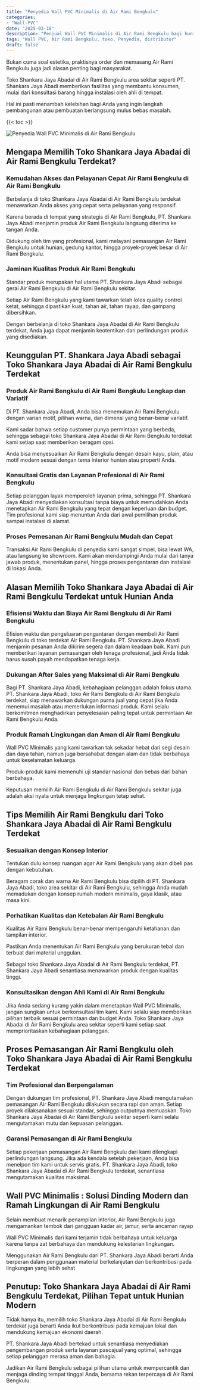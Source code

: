 ```yaml
---
title: "Penyedia Wall PVC Minimalis di Air Rami Bengkulu"
categories: 
- "Wall-PVC"
date: "2025-03-18"
description: "Penjual Wall PVC Minimalis di Air Rami Bengkulu bagi hunian, kantor, dan gerai. Material terbaik, variasi motif, pilihan warna menarik, beserta jasa instalasi oleh tenaga ahli berpengalaman serta kepastian resmi!|Servis penyediaan Wall PVC Minimalis di Air Rami Bengkulu untuk keperluan rumah, office, maupun ritel, beserta produk berkualitas dan instalasi oleh teknisi ahli serta jaminan resmi.|Solusi Wall PVC Minimalis di Air Rami Bengkulu yang terbukti bagi rumah, kantor, serta gerai, dengan material unggulan dan penempatan dikerjakan oleh tim ahli dan jaminan resmi.|Distribusi Wall PVC Minimalis di Air Rami Bengkulu bagi rumah, office, serta ritel, dengan material terbaik dan instalasi dikerjakan oleh tenaga ahli profesional, dilengkapi beserta jaminan resmi.}"
tags: "Wall PVC, Air Rami Bengkulu, toko, Penyedia, distributor"
draft: false
---
```


Bukan cuma soal estetika, praktisnya order dan memasang Air Rami Bengkulu juga jadi alasan penting bagi masyarakat.

Toko Shankara Jaya Abadai di Air Rami Bengkulu area sekitar seperti PT. Shankara Jaya Abadi memberikan fasilitas yang membantu konsumen, mulai dari konsultasi barang hingga instalasi oleh ahli di tempat.

Hal ini pasti menambah kelebihan bagi Anda yang ingin langkah pembangunan atau pembuatan berlangsung mulus bebas masalah.

{{< toc >}}

![Penyedia Wall PVC Minimalis di Air Rami Bengkulu](/images/Wall-PVC/Penyedia-Wall-PVC-Minimalis-di-Air-Rami-Bengkulu.png)


## Mengapa Memilih Toko Shankara Jaya Abadai di Air Rami Bengkulu Terdekat?

### Kemudahan Akses dan Pelayanan Cepat Air Rami Bengkulu di Air Rami Bengkulu

Berbelanja di toko Shankara Jaya Abadai di Air Rami Bengkulu terdekat menawarkan Anda akses yang cepat serta pelayanan yang responsif.

Karena berada di tempat yang strategis di Air Rami Bengkulu, PT. Shankara Jaya Abadi menjamin produk Air Rami Bengkulu langsung diterima ke tangan Anda.

Didukung oleh tim yang profesional, kami melayani pemasangan Air Rami Bengkulu untuk hunian, gedung kantor, hingga proyek-proyek besar di Air Rami Bengkulu.

### Jaminan Kualitas Produk Air Rami Bengkulu

Standar produk merupakan hal utama PT. Shankara Jaya Abadi sebagai gerai Air Rami Bengkulu di Air Rami Bengkulu sekitar.

Setiap Air Rami Bengkulu yang kami tawarkan telah lolos quality control ketat, sehingga dipastikan kuat, tahan air, tahan rayap, dan gampang dibersihkan.

Dengan berbelanja di toko Shankara Jaya Abadai di Air Rami Bengkulu terdekat, Anda juga dapat menjamin keotentikan dan perlindungan produk yang disediakan.

## Keunggulan PT. Shankara Jaya Abadi sebagai Toko Shankara Jaya Abadai di Air Rami Bengkulu Terdekat

### Produk Air Rami Bengkulu di Air Rami Bengkulu Lengkap dan Variatif

Di PT. Shankara Jaya Abadi, Anda bisa menemukan Air Rami Bengkulu dengan varian motif, pilihan warna, dan dimensi yang benar-benar variatif.

Kami sadar bahwa setiap customer punya permintaan yang berbeda, sehingga sebagai toko Shankara Jaya Abadai di Air Rami Bengkulu terdekat kami setiap saat memberikan beragam opsi.

Anda bisa menyesuaikan Air Rami Bengkulu dengan desain kayu, plain, atau motif modern sesuai dengan tema interior hunian atau properti Anda.

### Konsultasi Gratis dan Layanan Profesional di Air Rami Bengkulu

Setiap pelanggan layak memperoleh layanan prima, sehingga PT. Shankara Jaya Abadi menyediakan konsultasi tanpa biaya untuk memudahkan Anda menetapkan Air Rami Bengkulu yang tepat dengan keperluan dan budget. Tim profesional kami siap menuntun Anda dari awal pemilihan produk sampai instalasi di alamat.

### Proses Pemesanan Air Rami Bengkulu Mudah dan Cepat

Transaksi Air Rami Bengkulu di penyedia kami sangat simpel, bisa lewat WA, atau langsung ke showroom. Kami akan mendampingi Anda mulai dari tanya jawab produk, menentukan panel, hingga proses pengantaran dan instalasi di lokasi Anda.

## Alasan Memilih Toko Shankara Jaya Abadai di Air Rami Bengkulu Terdekat untuk Hunian Anda

### Efisiensi Waktu dan Biaya Air Rami Bengkulu di Air Rami Bengkulu

Efisien waktu dan pengeluaran pengantaran dengan membeli Air Rami Bengkulu di toko terdekat Air Rami Bengkulu. PT. Shankara Jaya Abadi menjamin pesanan Anda dikirim segera dan dalam keadaan baik. Kami pun memberikan layanan pemasangan oleh tenaga profesional, jadi Anda tidak harus susah payah mendapatkan tenaga kerja.

### Dukungan After Sales yang Maksimal di Air Rami Bengkulu

Bagi PT. Shankara Jaya Abadi, kebahagiaan pelanggan adalah fokus utama. PT. Shankara Jaya Abadi, toko Air Rami Bengkulu di Air Rami Bengkulu terdekat, siap menawarkan dukungan purna jual yang cepat jika Anda menemui masalah atau memerlukan informasi produk. Kami selalu berkomitmen menghadirkan penyelesaian paling tepat untuk permintaan Air Rami Bengkulu Anda.

### Produk Ramah Lingkungan dan Aman di Air Rami Bengkulu

 Wall PVC Minimalis  yang kami tawarkan tak sekadar hebat dari segi desain dan daya tahan, namun juga bersahabat dengan alam dan tidak berbahaya untuk keselamatan keluarga.

Produk-produk kami memenuhi uji standar nasional dan bebas dari bahan berbahaya.

Keputusan memilih Air Rami Bengkulu di Air Rami Bengkulu sekitar juga adalah aksi nyata untuk menjaga lingkungan tetap sehat.

## Tips Memilih Air Rami Bengkulu dari Toko Shankara Jaya Abadai di Air Rami Bengkulu Terdekat

### Sesuaikan dengan Konsep Interior 

Tentukan dulu konsep ruangan agar Air Rami Bengkulu yang akan dibeli pas dengan kebutuhan.

Beragam corak dan warna Air Rami Bengkulu bisa dipilih di PT. Shankara Jaya Abadi, toko area sekitar di Air Rami Bengkulu, sehingga Anda mudah memadukan dengan konsep rumah modern minimalis, gaya klasik, atau masa kini.

### Perhatikan Kualitas dan Ketebalan Air Rami Bengkulu

Kualitas Air Rami Bengkulu benar-benar mempengaruhi ketahanan dan tampilan interior.

Pastikan Anda menentukan Air Rami Bengkulu yang berukuran tebal dan terbuat dari material unggulan.

Sebagai toko Shankara Jaya Abadai di Air Rami Bengkulu terdekat, PT. Shankara Jaya Abadi senantiasa menawarkan produk dengan kualitas tinggi.

### Konsultasikan dengan Ahli Kami di Air Rami Bengkulu

Jika Anda sedang kurang yakin dalam menetapkan Wall PVC Minimalis, jangan sungkan untuk berkonsultasi tim kami. Kami selalu siap memberikan pilihan terbaik sesuai permintaan dan budget Anda. Toko Shankara Jaya Abadai di Air Rami Bengkulu area sekitar seperti kami setiap saat memprioritaskan kebahagiaan pelanggan.

## Proses Pemasangan Air Rami Bengkulu oleh Toko Shankara Jaya Abadai di Air Rami Bengkulu Terdekat

### Tim Profesional dan Berpengalaman

Dengan dukungan tim profesional, PT. Shankara Jaya Abadi mengutamakan pemasangan Air Rami Bengkulu dilakukan secara rapi dan aman. Setiap proyek dilaksanakan sesuai standar, sehingga outputnya memuaskan. Toko Shankara Jaya Abadai di Air Rami Bengkulu sekitar seperti kami selalu mengutamakan mutu dan kepuasan pelanggan.

### Garansi Pemasangan di Air Rami Bengkulu

Setiap pekerjaan pemasangan Air Rami Bengkulu dari kami dilengkapi perlindungan langsung. Jika ada kendala setelah pekerjaan, Anda bisa menelpon tim kami untuk servis gratis. PT. Shankara Jaya Abadi, toko Shankara Jaya Abadai di Air Rami Bengkulu terdekat, senantiasa mengutamakan kualitas maksimal.

##  Wall PVC Minimalis : Solusi Dinding Modern dan Ramah Lingkungan di Air Rami Bengkulu

Selain membuat menarik penampilan interior, Air Rami Bengkulu juga mengamankan tembok dari gangguan kadar air, jamur, serta ancaman rayap

 Wall PVC Minimalis  dari kami terjamin tidak berbahaya untuk keluarga karena tanpa zat berbahaya dan mendukung kelestarian lingkungan.

Menggunakan Air Rami Bengkulu dari PT. Shankara Jaya Abadi berarti Anda berperan dalam penggunaan material berkelanjutan dan berkontribusi pada lingkungan yang lebih sehat

## Penutup: Toko Shankara Jaya Abadai di Air Rami Bengkulu Terdekat, Pilihan Tepat untuk Hunian Modern

Tidak hanya itu, memilih toko Shankara Jaya Abadai di Air Rami Bengkulu terdekat juga berarti Anda ikut berkontribusi pada kemajuan lokal dan mendukung kemajuan ekonomi daerah.

PT. Shankara Jaya Abadi bertekad untuk senantiasa menyediakan pengembangan produk serta layanan pascajual yang optimal, sehingga setiap pelanggan merasa aman dan bahagia.

Jadikan Air Rami Bengkulu sebagai pilihan utama untuk mempercantik dan menjaga dinding tempat tinggal Anda, bersama rekan terpercaya di Air Rami Bengkulu.